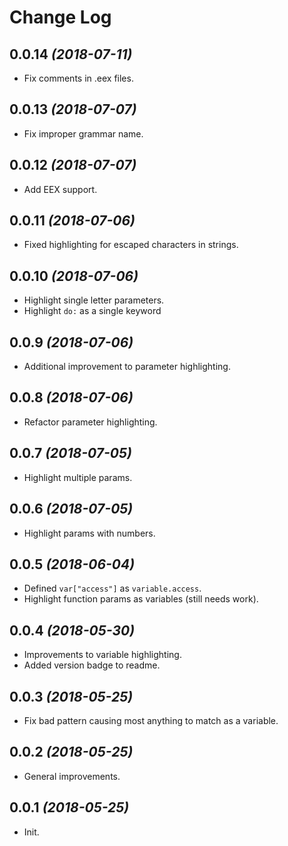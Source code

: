 # Change Log

## 0.0.14 *(2018-07-11)*
- Fix comments in .eex files.

## 0.0.13 *(2018-07-07)*
- Fix improper grammar name.

## 0.0.12 *(2018-07-07)*
- Add EEX support.

## 0.0.11 *(2018-07-06)*
- Fixed highlighting for escaped characters in strings.

## 0.0.10 *(2018-07-06)*
- Highlight single letter parameters.
- Highlight `do:` as a single keyword

## 0.0.9 *(2018-07-06)*
- Additional improvement to parameter highlighting.

## 0.0.8 *(2018-07-06)*
- Refactor parameter highlighting.

## 0.0.7 *(2018-07-05)*
- Highlight multiple params.

## 0.0.6 *(2018-07-05)*
- Highlight params with numbers.

## 0.0.5 *(2018-06-04)*
- Defined `var["access"]` as `variable.access`.
- Highlight function params as variables (still needs work).

## 0.0.4 *(2018-05-30)*
- Improvements to variable highlighting.
- Added version badge to readme.

## 0.0.3 *(2018-05-25)*
- Fix bad pattern causing most anything to match as a variable.

## 0.0.2 *(2018-05-25)*
- General improvements.

## 0.0.1 *(2018-05-25)*
- Init.
